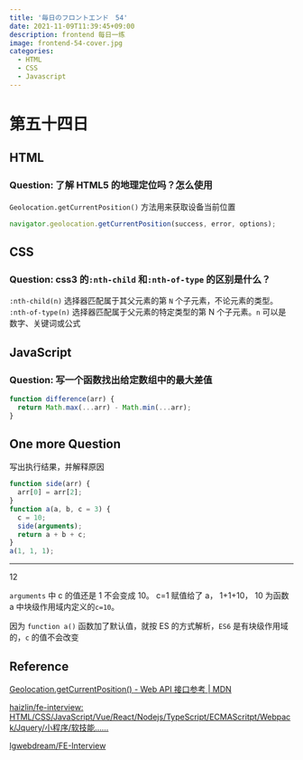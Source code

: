 ```yaml
---
title: '毎日のフロントエンド　54'
date: 2021-11-09T11:39:45+09:00
description: frontend 每日一练
image: frontend-54-cover.jpg
categories:
  - HTML
  - CSS
  - Javascript
---
```


# 第五十四日

## HTML

### **Question:** 了解 HTML5 的地理定位吗？怎么使用

`Geolocation.getCurrentPosition()` 方法用来获取设备当前位置

```js
navigator.geolocation.getCurrentPosition(success, error, options);
```

## CSS

### **Question:** css3 的`:nth-child` 和`:nth-of-type` 的区别是什么？

`:nth-child(n)` 选择器匹配属于其父元素的第 `N` 个子元素，不论元素的类型。
`:nth-of-type(n)` 选择器匹配属于父元素的特定类型的第 N 个子元素。`n` 可以是数字、关键词或公式

## JavaScript

### **Question:** 写一个函数找出给定数组中的最大差值

```js
function difference(arr) {
  return Math.max(...arr) - Math.min(...arr);
}
```

## One more Question

写出执行结果，并解释原因

```js
function side(arr) {
  arr[0] = arr[2];
}
function a(a, b, c = 3) {
  c = 10;
  side(arguments);
  return a + b + c;
}
a(1, 1, 1);
```

---

12

`arguments` 中 c 的值还是 1 不会变成 10。
c=1 赋值给了 a， 1+1+10， 10 为函数 a 中块级作用域内定义的`c=10`。

因为 `function a()` 函数加了默认值，就按 ES 的方式解析，`ES6` 是有块级作用域的，`c` 的值不会改变

## Reference

[Geolocation.getCurrentPosition() - Web API 接口参考 | MDN](https://developer.mozilla.org/zh-CN/docs/Web/API/Geolocation/getCurrentPosition)

[haizlin/fe-interview: HTML/CSS/JavaScript/Vue/React/Nodejs/TypeScript/ECMAScritpt/Webpack/Jquery/小程序/软技能……](https://github.com/haizlin/fe-interview)

[lgwebdream/FE-Interview ](https://github.com/lgwebdream/FE-Interview)
